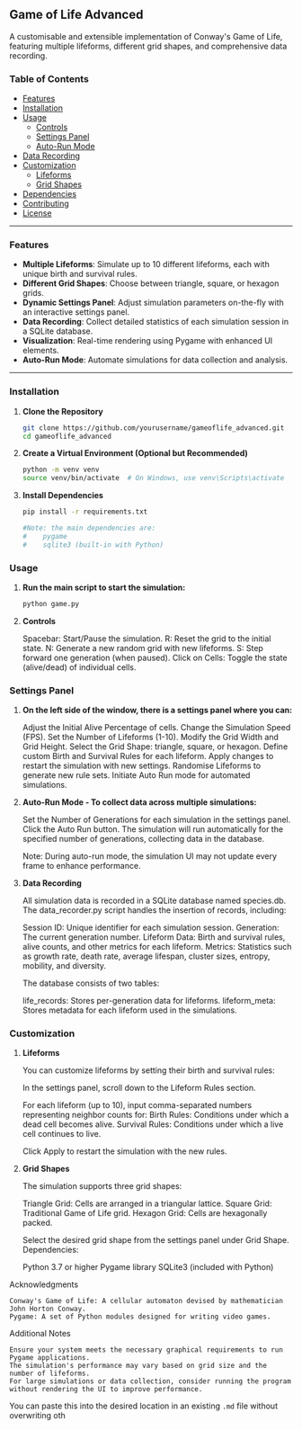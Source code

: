 ## Game of Life Advanced

A customisable and extensible implementation of Conway's Game of Life, featuring multiple lifeforms, different grid shapes, and comprehensive data recording.

### Table of Contents

- [Features](#features)
- [Installation](#installation)
- [Usage](#usage)
  - [Controls](#controls)
  - [Settings Panel](#settings-panel)
  - [Auto-Run Mode](#auto-run-mode)
- [Data Recording](#data-recording)
- [Customization](#customization)
  - [Lifeforms](#lifeforms)
  - [Grid Shapes](#grid-shapes)
- [Dependencies](#dependencies)
- [Contributing](#contributing)
- [License](#license)

---

### Features

- **Multiple Lifeforms**: Simulate up to 10 different lifeforms, each with unique birth and survival rules.
- **Different Grid Shapes**: Choose between triangle, square, or hexagon grids.
- **Dynamic Settings Panel**: Adjust simulation parameters on-the-fly with an interactive settings panel.
- **Data Recording**: Collect detailed statistics of each simulation session in a SQLite database.
- **Visualization**: Real-time rendering using Pygame with enhanced UI elements.
- **Auto-Run Mode**: Automate simulations for data collection and analysis.

---

### Installation

1. **Clone the Repository**

   ```bash
   git clone https://github.com/yourusername/gameoflife_advanced.git
   cd gameoflife_advanced

2. **Create a Virtual Environment (Optional but Recommended)**

    ```bash
    python -m venv venv
    source venv/bin/activate  # On Windows, use venv\Scripts\activate
    
3. **Install Dependencies**

    ```bash
    pip install -r requirements.txt

    #Note: the main dependencies are:
    #    pygame
    #    sqlite3 (built-in with Python)

### Usage

1. **Run the main script to start the simulation:**

    ```bash
    python game.py


2. **Controls**

    Spacebar: Start/Pause the simulation.
    R: Reset the grid to the initial state.
    N: Generate a new random grid with new lifeforms.
    S: Step forward one generation (when paused).
    Click on Cells: Toggle the state (alive/dead) of individual cells.

### Settings Panel

1. **On the left side of the window, there is a settings panel where you can:**

    Adjust the Initial Alive Percentage of cells.
    Change the Simulation Speed (FPS).
    Set the Number of Lifeforms (1-10).
    Modify the Grid Width and Grid Height.
    Select the Grid Shape: triangle, square, or hexagon.
    Define custom Birth and Survival Rules for each lifeform.
    Apply changes to restart the simulation with new settings.
    Randomise Lifeforms to generate new rule sets.
    Initiate Auto Run mode for automated simulations.

2. **Auto-Run Mode - To collect data across multiple simulations:**

    Set the Number of Generations for each simulation in the settings panel.
    Click the Auto Run button.
    The simulation will run automatically for the specified number of generations, collecting data in the database.

    Note: During auto-run mode, the simulation UI may not update every frame to enhance performance.
2. **Data Recording**

    All simulation data is recorded in a SQLite database named species.db. The data_recorder.py script handles the insertion of records, including:

    Session ID: Unique identifier for each simulation session.
    Generation: The current generation number.
    Lifeform Data: Birth and survival rules, alive counts, and other metrics for each lifeform.
    Metrics: Statistics such as growth rate, death rate, average lifespan, cluster sizes, entropy, mobility, and diversity.

    The database consists of two tables:

    life_records: Stores per-generation data for lifeforms.
    lifeform_meta: Stores metadata for each lifeform used in the simulations.

### Customization
1. **Lifeforms**

    You can customize lifeforms by setting their birth and survival rules:

    In the settings panel, scroll down to the Lifeform Rules section.

    For each lifeform (up to 10), input comma-separated numbers representing neighbor counts for:
        Birth Rules: Conditions under which a dead cell becomes alive.
        Survival Rules: Conditions under which a live cell continues to live.

    Click Apply to restart the simulation with the new rules.

2. **Grid Shapes**

    The simulation supports three grid shapes:

      Triangle Grid: Cells are arranged in a triangular lattice.
      Square Grid: Traditional Game of Life grid.
      Hexagon Grid: Cells are hexagonally packed.

    Select the desired grid shape from the settings panel under Grid Shape.
    Dependencies:

      Python 3.7 or higher
      Pygame library
      SQLite3 (included with Python)

Acknowledgments

    Conway's Game of Life: A cellular automaton devised by mathematician John Horton Conway.
    Pygame: A set of Python modules designed for writing video games.

Additional Notes

    Ensure your system meets the necessary graphical requirements to run Pygame applications.
    The simulation's performance may vary based on grid size and the number of lifeforms.
    For large simulations or data collection, consider running the program without rendering the UI to improve performance.


You can paste this into the desired location in an existing `.md` file without overwriting oth

